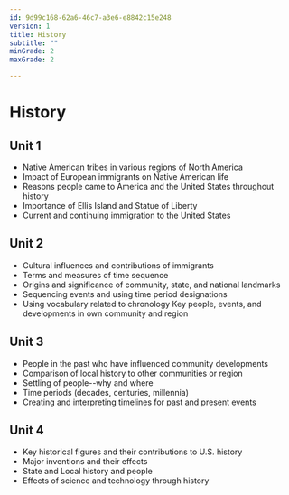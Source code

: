 ```yaml
---
id: 9d99c168-62a6-46c7-a3e6-e8842c15e248
version: 1
title: History
subtitle: ""
minGrade: 2
maxGrade: 2

---
```

# History


## Unit 1
* Native American tribes in various regions of North America
* Impact of European immigrants on Native American life
* Reasons people came to America and the United States throughout history
* Importance of Ellis Island and Statue of Liberty
* Current and continuing immigration to the United States

## Unit 2
* Cultural influences and contributions of immigrants
* Terms and measures of time sequence
* Origins and significance of community, state, and national landmarks
* Sequencing events and using time period designations
* Using vocabulary related to chronology Key people, events, and developments in own community and region

## Unit 3
* People in the past who have influenced community developments
* Comparison of local history to other communities or region
* Settling of people--why and where
* Time periods (decades, centuries, millennia)
* Creating and interpreting timelines for past and present events

## Unit 4
* Key historical figures and their contributions to U.S. history
* Major inventions and their effects
* State and Local history and people
* Effects of science and technology through history